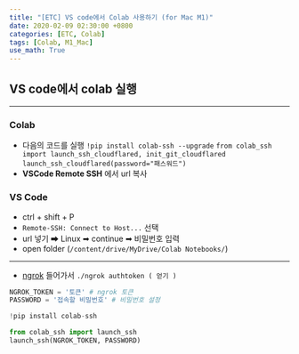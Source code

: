 ```yaml
---
title: "[ETC] VS code에서 Colab 사용하기 (for Mac M1)"
date: 2020-02-09 02:30:00 +0800
categories: [ETC, Colab]
tags: [Colab, M1_Mac]
use_math: True
---
```



## **VS code에서 colab 실행**

---

### **Colab**

- 다음의 코드를 실행
  `!pip install colab-ssh --upgrade`
  `from colab_ssh import launch_ssh_cloudflared, init_git_cloudflared`
  `launch_ssh_cloudflared(password="패스워드")`
- **VSCode Remote SSH** 에서 url 복사

### **VS Code**

- ctrl + shift + P
- `Remote-SSH: Connect to Host...` 선택
- url 넣기 ➡ Linux ➡ continue ➡ 비밀번호 입력
- open folder (`/content/drive/MyDrive/Colab Notebooks/`)

---

- [ngrok](https://dashboard.ngrok.com/get-started/setup) 들어가서
  `./ngrok authtoken ( 얻기 )`

```python
NGROK_TOKEN = '토큰' # ngrok 토큰
PASSWORD = '접속할 비밀번호' # 비밀번호 설정

!pip install colab-ssh

from colab_ssh import launch_ssh
launch_ssh(NGROK_TOKEN, PASSWORD)
```
